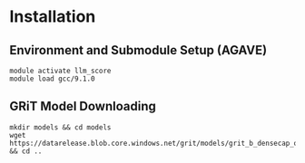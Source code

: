 # Installation
## Environment and Submodule Setup (AGAVE)
```
module activate llm_score
module load gcc/9.1.0
```
## GRiT Model Downloading
```
mkdir models && cd models
wget https://datarelease.blob.core.windows.net/grit/models/grit_b_densecap_objectdet.pth && cd ..
```